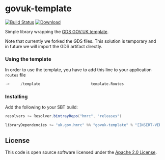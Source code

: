 govuk-template
==============

[![Build Status](https://travis-ci.org/hmrc/govuk-template.svg)](https://travis-ci.org/hmrc/govuk-template) [ ![Download](https://api.bintray.com/packages/hmrc/releases/govuk-template/images/download.svg) ](https://bintray.com/hmrc/releases/govuk-template/_latestVersion)

Simple library wrapping the [GDS GOV.UK template](https://github.com/alphagov/govuk_template_play).

Note that currently we forked the GDS files. This solution is temporary and in future we will import the GDS artifact directly.

### Using the template

In order to use the template, you have to add this line to your application `routes` file

```scala
->     /template                       template.Routes
```

### Installing

Add the following to your SBT build:
```scala
resolvers += Resolver.bintrayRepo("hmrc", "releases")

libraryDependencies += "uk.gov.hmrc" %% "govuk-template" % "[INSERT-VERSION]"
```

## License ##

This code is open source software licensed under the [Apache 2.0 License]("http://www.apache.org/licenses/LICENSE-2.0.html").

